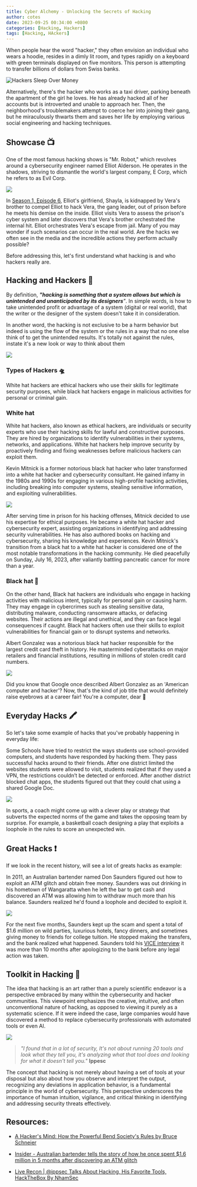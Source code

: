 ```yaml
---
title: Cyber Alchemy - Unlocking the Secrets of Hacking
author: cotes
date: 2023-09-25 00:34:00 +0800
categories: [Hacking, Hackers]
tags: [Hacking, HAckers]
---
```



When people hear the word "hacker," they often envision an individual who wears a hoodie, resides in a dimly lit room, and types rapidly on a keyboard with green terminals displayed on five monitors. This person is attempting to transfer billions of dollars from Swiss banks.

![Hackers Sleep Over Money](/assets/img/20230925194404.png)

Alternatively, there's the hacker who works as a taxi driver, parking beneath the apartment of the girl he loves. He has already hacked all of her accounts but is introverted and unable to approach her. Then, the neighborhood's troublemakers attempt to coerce her into joining their gang, but he miraculously thwarts them and saves her life by employing various social engineering and hacking techniques.

## Showcase 📺

One of the most famous hacking shows is "Mr. Robot," which revolves around a cybersecurity engineer named Elliot Alderson. He operates in the shadows, striving to dismantle the world's largest company, E Corp, which he refers to as Evil Corp.

![](/assets/img/20230925194544.png)

In [Season 1, Episode 6](https://www.youtube.com/watch?v=21-5b_UJdJI), Elliot's girlfriend, Shayla, is kidnapped by Vera's brother to compel Elliot to hack Vera, the gang leader, out of prison before he meets his demise on the inside. Elliot visits Vera to assess the prison's cyber system and later discovers that Vera's brother orchestrated the internal hit. Elliot orchestrates Vera's escape from jail. Many of you may wonder if such scenarios can occur in the real world. Are the hacks we often see in the media and the incredible actions they perform actually possible?

Before addressing this, let's first understand what hacking is and who hackers really are.

## Hacking and Hackers 🥷

By definition, ***"hacking is something that a system allows but which is unintended and unanticipated by its designers**"*. In simple words, is how to take unintended profit or advantage of a system (digital or real world), that the writer or the designer of the system doesn't take it in consideration.

In another word, the hacking is not exclusive to be a harm behavior but indeed is using the flow of the system or the rules in a way that no one else think of to get the unintended results. It's totally not against the rules, instate it's a new look or way to think about them

![](/assets/img/20230925193255.png)

### Types of Hackers 🛸

White hat hackers are ethical hackers who use their skills for legitimate security purposes, while black hat hackers engage in malicious activities for personal or criminal gain.

### White hat 

White hat hackers, also known as ethical hackers, are individuals or security experts who use their hacking skills for lawful and constructive purposes. They are hired by organizations to identify vulnerabilities in their systems, networks, and applications. White hat hackers help improve security by proactively finding and fixing weaknesses before malicious hackers can exploit them.

Kevin Mitnick is a former notorious black hat hacker who later transformed into a white hat hacker and cybersecurity consultant. He gained infamy in the 1980s and 1990s for engaging in various high-profile hacking activities, including breaking into computer systems, stealing sensitive information, and exploiting vulnerabilities.

![](/assets/img/20230925195101.png)

After serving time in prison for his hacking offenses, Mitnick decided to use his expertise for ethical purposes. He became a white hat hacker and cybersecurity expert, assisting organizations in identifying and addressing security vulnerabilities. He has also authored books on hacking and cybersecurity, sharing his knowledge and experiences. Kevin Mitnick's transition from a black hat to a white hat hacker is considered one of the most notable transformations in the hacking community. He died peacefully on Sunday, July 16, 2023, after valiantly battling pancreatic cancer for more than a year.

### Black hat 🎩

On the other hand, Black hat hackers are individuals who engage in hacking activities with malicious intent, typically for personal gain or causing harm. They may engage in cybercrimes such as stealing sensitive data, distributing malware, conducting ransomware attacks, or defacing websites. Their actions are illegal and unethical, and they can face legal consequences if caught. Black hat hackers often use their skills to exploit vulnerabilities for financial gain or to disrupt systems and networks.

Albert Gonzalez was a notorious black hat hacker responsible for the largest credit card theft in history. He masterminded cyberattacks on major retailers and financial institutions, resulting in millions of stolen credit card numbers.

![](/assets/img/20230925195022.png)

Did you know that Google once described Albert Gonzalez as an 'American computer and hacker'? Now, that's the kind of job title that would definitely raise eyebrows at a career fair! You're a computer, dear 🤣

## Everyday Hacks 🖍️

So let's take some example of hacks that you've probably happening in everyday life:

Some Schools have tried to restrict the ways students use school-provided computers, and students have responded by hacking them. They pass successful hacks around to their friends. After one district limited the websites students were allowed to visit, students realized that if they used a VPN, the restrictions couldn’t be detected or enforced. After another district blocked chat apps, the students figured out that they could chat using a shared Google Doc.

![](/assets/img/20230925193313.png)

In sports, a coach might come up with a clever play or strategy that subverts the expected norms of the game and takes the opposing team by surprise. For example, a basketball coach designing a play that exploits a loophole in the rules to score an unexpected win.

## Great Hacks ❗

If we look in the recent history, will see a lot of greats hacks as example:

In 2011, an Australian bartender named Don Saunders figured out how to exploit an ATM glitch and obtain free money. Saunders was out drinking in his hometown of Wangaratta when he left the bar to get cash and discovered an ATM was allowing him to withdraw much more than his balance. Saunders realized he'd found a loophole and decided to exploit it. 

![](/assets/img/20230925194158.png)

For the next five months, Saunders kept up the scam and spent a total of $1.6 million on wild parties, luxurious hotels, fancy dinners, and sometimes giving money to friends for college tuition. He stopped making the transfers, and the bank realized what happened. Saunders told his [VICE interview](https://www.vice.com/en_us/article/pa5kgg/this-australian-bartender-dan-saunders-found-an-atm-bank-glitch-hack-and-blew-16-million-dollars) it was more than 10 months after apologizing to the bank before any legal action was taken.

## Toolkit in Hacking 🧰

The idea that hacking is an art rather than a purely scientific endeavor is a perspective embraced by many within the cybersecurity and hacker communities. This viewpoint emphasizes the creative, intuitive, and often unconventional nature of hacking, as opposed to viewing it purely as a systematic science. If it were indeed the case, large companies would have discovered a method to replace cybersecurity professionals with automated tools or even AI.

![](20230925194110.png)

> *"I found that in a lot of security, It's not about running 20 tools and look what they tell you, it's analyzing what that tool does and looking for what it doesn't tell you."* **Ippesc**

The concept that hacking is not merely about having a set of tools at your disposal but also about how you observe and interpret the output, recognizing any deviations in application behavior, is a fundamental principle in the world of cybersecurity. This perspective underscores the importance of human intuition, vigilance, and critical thinking in identifying and addressing security threats effectively.

## Resources:

- [A Hacker's Mind: How the Powerful Bend Society's Rules by Bruce Schneier](https://www.amazon.com/Hackers-Mind-Powerful-Societys-Rules/dp/0393866661)

- [Insider - Australian bartender tells the story of how he once spent $1.6 million in 5 months after discovering an ATM glitch](https://www.businessinsider.com/australian-bartender-withdraws-over-million-dollars-atm-glitch-vice-podcast-2020-4?r=US&IR=T)

- [Live Recon | @ippsec Talks About Hacking, His Favorite Tools, HackTheBox By NhamSec](https://www.youtube.com/watch?v=3R2HkX-opeQ)



